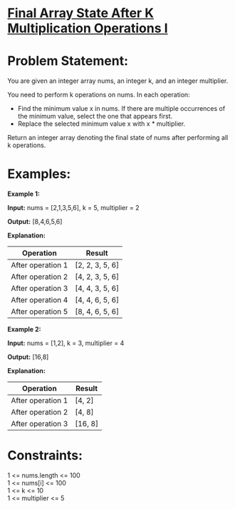 # [Final Array State After K Multiplication Operations I](https://github.com/surya8980/December-2024-Daily-Problems/blob/main/LeetCode/16-Dec-2024/Final%20Array%20State%20After%20K%20Multiplication%20Operations%20I.java)
# Problem Statement:

You are given an integer array nums, an integer k, and an integer multiplier.  

You need to perform k operations on nums. In each operation:  

- Find the minimum value x in nums. If there are multiple occurrences of the minimum value, select the one that appears first.  
- Replace the selected minimum value x with x * multiplier.

Return an integer array denoting the final state of nums after performing all k operations.  

 # Examples:

**Example 1:**

**Input:** nums = [2,1,3,5,6], k = 5, multiplier = 2

**Output:** [8,4,6,5,6]

**Explanation:**

| Operation     | Result                |
|---------------|-----------------------|
| After operation 1 | [2, 2, 3, 5, 6]      |
| After operation 2 | [4, 2, 3, 5, 6]      |
| After operation 3 | [4, 4, 3, 5, 6]      |
| After operation 4 | [4, 4, 6, 5, 6]      |
| After operation 5|	[8, 4, 6, 5, 6]      |

**Example 2:**

**Input:** nums = [1,2], k = 3, multiplier = 4

**Output:** [16,8]  

**Explanation:**

| Operation     | Result                |
|---------------|-----------------------|
|After operation 1	|[4, 2]|
|After operation 2|	[4, 8]|
|After operation 3	|[16, 8]|
 

# Constraints:

1 <= nums.length <= 100  
1 <= nums[i] <= 100  
1 <= k <= 10  
1 <= multiplier <= 5
